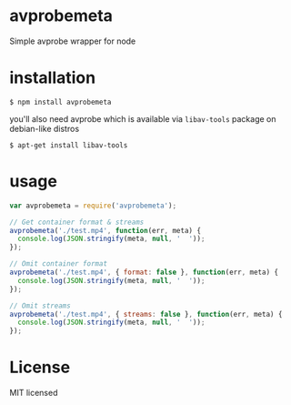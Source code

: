 # avprobemeta
Simple avprobe wrapper for node

# installation


`$ npm install avprobemeta`

you'll also need avprobe which is available via `libav-tools` package on debian-like distros

`$ apt-get install libav-tools`

# usage

```javascript
var avprobemeta = require('avprobemeta');

// Get container format & streams
avprobemeta('./test.mp4', function(err, meta) {
  console.log(JSON.stringify(meta, null, '  '));
});

// Omit container format
avprobemeta('./test.mp4', { format: false }, function(err, meta) {
  console.log(JSON.stringify(meta, null, '  '));
});

// Omit streams
avprobemeta('./test.mp4', { streams: false }, function(err, meta) {
  console.log(JSON.stringify(meta, null, '  '));
});
```

# License

MIT licensed
